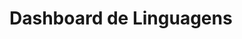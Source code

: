 <!DOCTYPE html>
<html>
<head>
  <title>Dashboard de Linguagens</title>
  <script src="https://cdn.jsdelivr.net/npm/axios/dist/axios.min.js"></script>
  <script>
    // Função para buscar as linguagens utilizadas nos repositórios
    function getLanguages() {
      // Fazer uma requisição GET para a API do GitHub
      axios.get('https://api.github.com/users/JoaoASE/repos')
        .then(response => {
          // Array para armazenar as linguagens
          let languages = {};

          // Iterar sobre os repositórios
          response.data.forEach(repo => {
            // Verificar se o repositório possui uma linguagem definida
            if (repo.language) {
              // Adicionar a linguagem ao objeto languages e incrementar a contagem
              if (languages[repo.language]) {
                languages[repo.language]++;
              } else {
                languages[repo.language] = 1;
              }
            }
          });

          // Exibir as linguagens no dashboard
          const dashboard = document.getElementById('dashboard');
          for (let language in languages) {
            const languageItem = document.createElement('div');
            languageItem.textContent = `${language}: ${languages[language]}`;
            dashboard.appendChild(languageItem);
          }
        })
        .catch(error => {
          console.error(error);
        });
    }
  </script>
</head>
<body onload="getLanguages()">
  <h1>Dashboard de Linguagens</h1>
  <div id="dashboard"></div>
</body>
</html>
